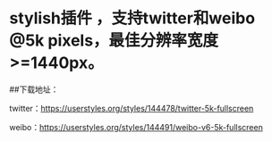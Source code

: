 # stylish插件 ，支持twitter和weibo @5k pixels，最佳分辨率宽度>=1440px。


##下载地址：

twitter：<https://userstyles.org/styles/144478/twitter-5k-fullscreen>

weibo：<https://userstyles.org/styles/144491/weibo-v6-5k-fullscreen>

